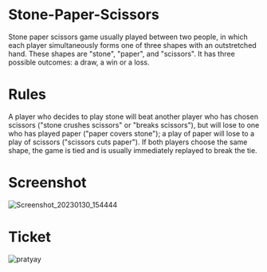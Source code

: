 # Stone-Paper-Scissors

Stone paper scissors game usually played between two people, in which each player simultaneously forms one of three shapes with an outstretched hand. These shapes are "stone", "paper", and "scissors". It has three possible outcomes: a draw, a win or a loss.

# Rules
A player who decides to play stone will beat another player who has chosen scissors ("stone crushes scissors" or "breaks scissors"), but will lose to one who has played paper ("paper covers stone"); a play of paper will lose to a play of scissors ("scissors cuts paper"). If both players choose the same shape, the game is tied and is usually immediately replayed to break the tie.

# Screenshot
![Screenshot_20230130_154444](https://user-images.githubusercontent.com/81563083/215449608-997ffb78-3649-43ce-a82c-ac98c7410fd7.png)

# Ticket
![pratyay](https://user-images.githubusercontent.com/81563083/215447145-9da8fa70-40f6-4a9f-9eaa-eca81c69a438.png)
